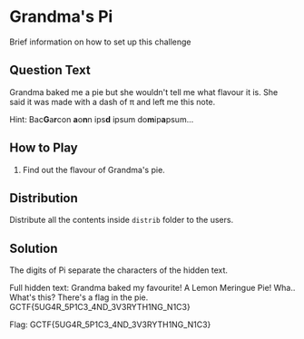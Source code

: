# Grandma's Pi
Brief information on how to set up this challenge

## Question Text
Grandma baked me a pie but she wouldn't tell me what flavour it is. She said it was made with a dash of π and left me this note.

Hint: Bac**G**a**r**con **a**o**n**n ips**d** ipsum do**m**ip**a**psum...

## How to Play
1. Find out the flavour of Grandma's pie.

## Distribution
Distribute all the contents inside `distrib` folder to the users.

## Solution
The digits of Pi separate the characters of the hidden text.

Full hidden text: Grandma baked my favourite! A Lemon Meringue Pie! Wha.. What's this? There's a flag in the pie. GCTF{5UG4R_5P1C3_4ND_3V3RYTH1NG_N1C3}

Flag: GCTF{5UG4R_5P1C3_4ND_3V3RYTH1NG_N1C3}
